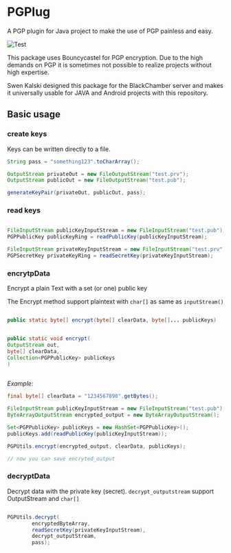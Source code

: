 # PGPlug
A PGP plugin for Java project to make the use of PGP painless and easy.

![Test](https://github.com/no-such-company/PGPlug/workflows/Test/badge.svg?branch=main)

This package uses Bouncycastel for PGP encryption.
Due to the high demands on PGP it is sometimes not possible to realize projects without high expertise.

Swen Kalski designed this package for the BlackChamber server and makes it universally usable for JAVA and Android projects with this repository.


## Basic usage

### create keys

Keys can be written directly to a file.

```java
String pass = "something123".toCharArray();

OutputStream privateOut = new FileOutputStream("test.prv");
OutputStream publicOut = new FileOutputStream("test.pub");

generateKeyPair(privateOut, publicOut, pass);

```

### read keys

```java

FileInputStream publicKeyInputStream = new FileInputStream("test.pub");
PGPPublicKey publicKeyRing = readPublicKey(publicKeyInputStream);

FileInputStream privateKeyInputStream = new FileInputStream("test.prv");
PGPSecretKey privateKeyRing = readSecretKey(privateKeyInputStream);
```

### encrytpData

Encrypt a plain Text with a set (or one) public key

The Encrypt method support plaintext with `char[]` as same as `inputStream()`

```java

public static byte[] encrypt(byte[] clearData, byte[]... publicKeys)

```

```java

public static void encrypt(
OutputStream out,
byte[] clearData,
Collection<PGPPublicKey> publicKeys
)
        
```

*Example:*

```java
final byte[] clearData = "1234567890".getBytes();

FileInputStream publicKeyInputStream = new FileInputStream("test.pub");
ByteArrayOutputStream encrypted_output = new ByteArrayOutputStream();

Set<PGPPublicKey> publicKeys = new HashSet<PGPPublicKey>();
publicKeys.add(readPublicKey(publicKeyInputStream));

PGPUtils.encrypt(encrypted_output, clearData, publicKeys);

// now you can save encryted_output
```

### decryptData

Decrypt data with the private key (secret).
`decrypt_outputstream` support OutputStream and `char[]`

```java

PGPUtils.decrypt(
        encryptedByteArray,
        readSecretKey(privateKeyInputStream),
        decrypt_outputStream, 
        pass);

```